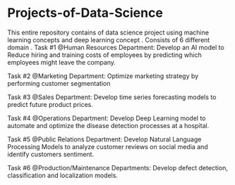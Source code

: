# Projects-of-Data-Science

This entire repository contains of data science project using machine learning concepts and deep learning concept .
Consists of 6 different domain . 
Task #1 @Human Resources Department: Develop an AI model to Reduce hiring and training costs of employees by predicting which employees might leave the company.

Task #2 @Marketing Department: Optimize marketing strategy by performing customer segmentation

Task #3 @Sales Department: Develop time series forecasting models to predict future product prices.

Task #4 @Operations Department: Develop Deep Learning model to automate and optimize the disease detection processes at a hospital.

Task #5 @Public Relations Department: Develop Natural Language Processing Models to analyze customer reviews on social media and identify customers sentiment.

Task #6 @Production/Maintenance Departments: Develop defect detection, classification and localization models.
